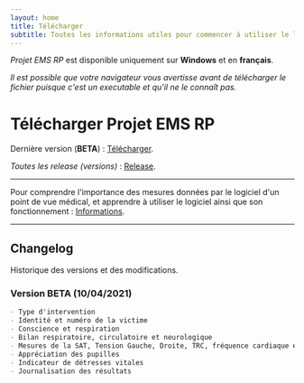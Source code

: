 ```yaml
---
layout: home
title: Télécharger
subtitle: Toutes les informations utiles pour commencer à utiliser le logiciel
---
```


_Projet EMS RP_ est disponible uniquement sur **Windows** et en **français**.

_Il est possible que votre navigateur vous avertisse avant de télécharger le fichier puisque c'est un executable et qu'il ne le connaît pas._

# Télécharger Projet EMS RP

Dernière version (**BETA**) : [Télécharger](https://github.com/Gyrfalc0n/Projet-EMS-RP/releases/download/BETA/Projet.EMS.RP.by.Gyrfalcon.-.BETA.version.exe).

_Toutes les release (versions)_ : [Release](https://github.com/Gyrfalc0n/Projet-EMS-RP/releases).

-----

Pour comprendre l'importance des mesures données par le logiciel d'un point de vue médical, et apprendre à utiliser le logiciel ainsi que son fonctionnement : [Informations](https://ems.gyrfalcon.fr/informations).

-----

## Changelog

Historique des versions et des modifications.

### Version BETA (10/04/2021)

```markdown
- Type d'intervention
- Identité et numéro de la victime
- Conscience et respiration
- Bilan respiratoire, circulatoire et neurologique
- Mesures de la SAT, Tension Gauche, Droite, TRC, fréquence cardiaque et respiratoire
- Appréciation des pupilles
- Indicateur de détresses vitales
- Journalisation des résultats
```